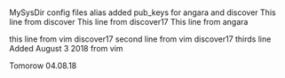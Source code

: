 #
MySysDir
config files
alias
added pub_keys for angara and discover
This line from discover
This line from discover17
This line from angara

this line from vim discover17
second  line from vim discover17
thirds line
Added August 3 2018 from vim

Tomorow 04.08.18
